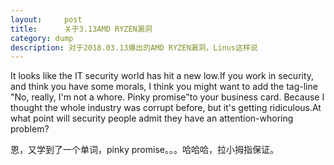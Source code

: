 ```yaml
---
layout:     post
title:      关于3.13AMD RYZEN漏洞
category: dump
description: 对于2018.03.13爆出的AMD RYZEN漏洞，Linus这样说
---
```

It looks like the IT security world has hit a new low.If you work in security, and think you have some morals, I think you might want to add the tag-line   "No, really, I'm not a whore. Pinky promise"to your business card. Because I thought the whole industry was corrupt before, but it's getting ridiculous.At what point will security people admit they have an attention-whoring problem?  

恩，又学到了一个单词，pinky promise。。。哈哈哈，拉小拇指保证。
